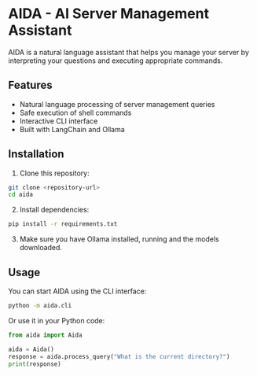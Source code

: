 # AIDA - AI Server Management Assistant

AIDA is a natural language assistant that helps you manage your server by interpreting your questions and executing appropriate commands.

## Features

- Natural language processing of server management queries
- Safe execution of shell commands
- Interactive CLI interface
- Built with LangChain and Ollama

## Installation

1. Clone this repository:
```bash
git clone <repository-url>
cd aida
```

2. Install dependencies:
```bash
pip install -r requirements.txt
```

3. Make sure you have Ollama installed, running and the models downloaded.


## Usage

You can start AIDA using the CLI interface:

```bash
python -m aida.cli
```

Or use it in your Python code:

```python
from aida import Aida

aida = Aida()
response = aida.process_query("What is the current directory?")
print(response)
```



